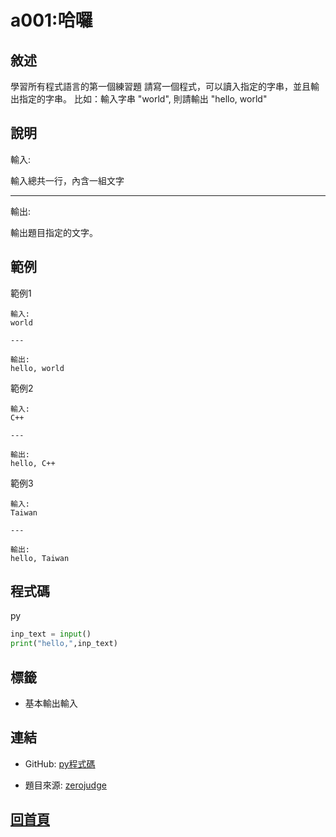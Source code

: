 
# a001:哈囉

## 敘述

學習所有程式語言的第一個練習題 請寫一個程式，可以讀入指定的字串，並且輸出指定的字串。
比如：輸入字串 "world", 則請輸出 "hello, world"

## 說明

輸入:

輸入總共一行，內含一組文字

---

輸出:

輸出題目指定的文字。

## 範例

範例1

```text
輸入:
world

---

輸出:
hello, world
```

範例2

```text
輸入:
C++

---

輸出:
hello, C++
```

範例3

```text
輸入:
Taiwan

---

輸出:
hello, Taiwan
```

## 程式碼

py

```py
inp_text = input()
print("hello,",inp_text)

```

## 標籤
- 基本輸出輸入


## 連結

- GitHub: [py程式碼](https://github.com/henryleecode23/solve_record/blob/main/zerojudge/a001/main.py)

- 題目來源: [zerojudge](https://zerojudge.tw/ShowProblem?problemid=a001)

## [回首頁](https://henryleecode23.github.io/solve_record/)
